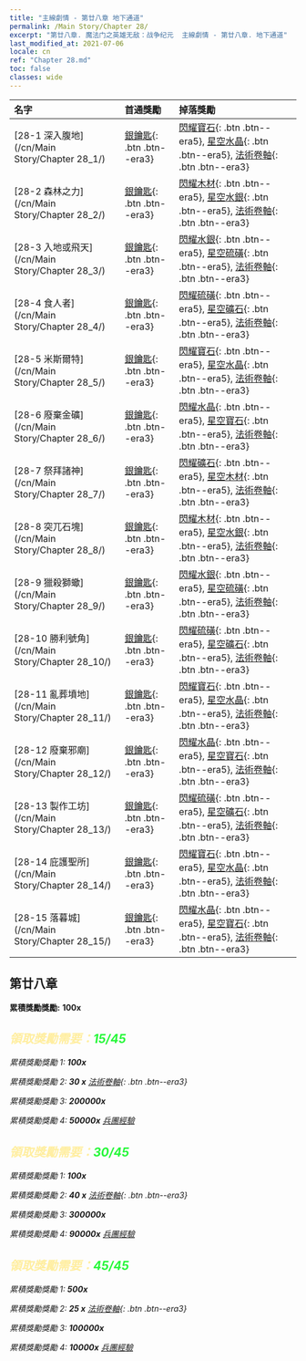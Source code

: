 ```yaml
---
title: "主線劇情 - 第廿八章 地下通道"
permalink: /Main Story/Chapter 28/
excerpt: "第廿八章. 魔法门之英雄无敌：战争纪元  主線劇情 - 第廿八章. 地下通道"
last_modified_at: 2021-07-06
locale: cn
ref: "Chapter 28.md"
toc: false
classes: wide
---
```


  | 名字 |  首通獎勵 | 掉落獎勵 |
  |:------------|:------------|:------------| 
  | [28-1 深入腹地](/cn/Main Story/Chapter 28_1/) | [銀鑰匙](/cn/Items/con_693/){: .btn .btn--era3} | [閃耀寶石](/cn/Items/mat_100/){: .btn .btn--era5}, [星空水晶](/cn/Items/mat_94/){: .btn .btn--era5}, [法術卷軸](/cn/Items/con_694/){: .btn .btn--era3} |
  | [28-2 森林之力](/cn/Main Story/Chapter 28_2/) | [銀鑰匙](/cn/Items/con_693/){: .btn .btn--era3} | [閃耀木材](/cn/Items/mat_97/){: .btn .btn--era5}, [星空水銀](/cn/Items/mat_91/){: .btn .btn--era5}, [法術卷軸](/cn/Items/con_694/){: .btn .btn--era3} |
  | [28-3 入地或飛天](/cn/Main Story/Chapter 28_3/) | [銀鑰匙](/cn/Items/con_693/){: .btn .btn--era3} | [閃耀水銀](/cn/Items/mat_98/){: .btn .btn--era5}, [星空硫磺](/cn/Items/mat_92/){: .btn .btn--era5}, [法術卷軸](/cn/Items/con_694/){: .btn .btn--era3} |
  | [28-4 食人者](/cn/Main Story/Chapter 28_4/) | [銀鑰匙](/cn/Items/con_693/){: .btn .btn--era3} | [閃耀硫磺](/cn/Items/mat_99/){: .btn .btn--era5}, [星空礦石](/cn/Items/mat_89/){: .btn .btn--era5}, [法術卷軸](/cn/Items/con_694/){: .btn .btn--era3} |
  | [28-5 米斯爾特](/cn/Main Story/Chapter 28_5/) | [銀鑰匙](/cn/Items/con_693/){: .btn .btn--era3} | [閃耀寶石](/cn/Items/mat_100/){: .btn .btn--era5}, [星空水晶](/cn/Items/mat_94/){: .btn .btn--era5}, [法術卷軸](/cn/Items/con_694/){: .btn .btn--era3} |
  | [28-6 廢棄金礦](/cn/Main Story/Chapter 28_6/) | [銀鑰匙](/cn/Items/con_693/){: .btn .btn--era3} | [閃耀水晶](/cn/Items/mat_101/){: .btn .btn--era5}, [星空寶石](/cn/Items/mat_93/){: .btn .btn--era5}, [法術卷軸](/cn/Items/con_694/){: .btn .btn--era3} |
  | [28-7 祭拜諸神](/cn/Main Story/Chapter 28_7/) | [銀鑰匙](/cn/Items/con_693/){: .btn .btn--era3} | [閃耀礦石](/cn/Items/mat_96/){: .btn .btn--era5}, [星空木材](/cn/Items/mat_90/){: .btn .btn--era5}, [法術卷軸](/cn/Items/con_694/){: .btn .btn--era3} |
  | [28-8 突兀石塊](/cn/Main Story/Chapter 28_8/) | [銀鑰匙](/cn/Items/con_693/){: .btn .btn--era3} | [閃耀木材](/cn/Items/mat_97/){: .btn .btn--era5}, [星空水銀](/cn/Items/mat_91/){: .btn .btn--era5}, [法術卷軸](/cn/Items/con_694/){: .btn .btn--era3} |
  | [28-9 獵殺獅蠍](/cn/Main Story/Chapter 28_9/) | [銀鑰匙](/cn/Items/con_693/){: .btn .btn--era3} | [閃耀水銀](/cn/Items/mat_98/){: .btn .btn--era5}, [星空硫磺](/cn/Items/mat_92/){: .btn .btn--era5}, [法術卷軸](/cn/Items/con_694/){: .btn .btn--era3} |
  | [28-10 勝利號角](/cn/Main Story/Chapter 28_10/) | [銀鑰匙](/cn/Items/con_693/){: .btn .btn--era3} | [閃耀硫磺](/cn/Items/mat_99/){: .btn .btn--era5}, [星空礦石](/cn/Items/mat_89/){: .btn .btn--era5}, [法術卷軸](/cn/Items/con_694/){: .btn .btn--era3} |
  | [28-11 亂葬墳地](/cn/Main Story/Chapter 28_11/) | [銀鑰匙](/cn/Items/con_693/){: .btn .btn--era3} | [閃耀寶石](/cn/Items/mat_100/){: .btn .btn--era5}, [星空水晶](/cn/Items/mat_94/){: .btn .btn--era5}, [法術卷軸](/cn/Items/con_694/){: .btn .btn--era3} |
  | [28-12 廢棄邪廟](/cn/Main Story/Chapter 28_12/) | [銀鑰匙](/cn/Items/con_693/){: .btn .btn--era3} | [閃耀水晶](/cn/Items/mat_101/){: .btn .btn--era5}, [星空寶石](/cn/Items/mat_93/){: .btn .btn--era5}, [法術卷軸](/cn/Items/con_694/){: .btn .btn--era3} |
  | [28-13 製作工坊](/cn/Main Story/Chapter 28_13/) | [銀鑰匙](/cn/Items/con_693/){: .btn .btn--era3} | [閃耀硫磺](/cn/Items/mat_99/){: .btn .btn--era5}, [星空礦石](/cn/Items/mat_89/){: .btn .btn--era5}, [法術卷軸](/cn/Items/con_694/){: .btn .btn--era3} |
  | [28-14 庇護聖所](/cn/Main Story/Chapter 28_14/) | [銀鑰匙](/cn/Items/con_693/){: .btn .btn--era3} | [閃耀寶石](/cn/Items/mat_100/){: .btn .btn--era5}, [星空水晶](/cn/Items/mat_94/){: .btn .btn--era5}, [法術卷軸](/cn/Items/con_694/){: .btn .btn--era3} |
  | [28-15 落暮城](/cn/Main Story/Chapter 28_15/) | [銀鑰匙](/cn/Items/con_693/){: .btn .btn--era3} | [閃耀水晶](/cn/Items/mat_101/){: .btn .btn--era5}, [星空寶石](/cn/Items/mat_93/){: .btn .btn--era5}, [法術卷軸](/cn/Items/con_694/){: .btn .btn--era3} |


##  第廿八章

 **累積獎勵獎勵:**  **100x** <i class="fas fa-gem"/>



## <span style="color: #ffeea0">   領取獎勵需要：</span><span style="color: #27f73a">15/45</span>

 累積獎勵獎勵 1:  **100x** <i class="fas fa-gem"/>

 累積獎勵獎勵 2: **30 x** [法術卷軸](/cn/Items/con_694/){: .btn .btn--era3}

 累積獎勵獎勵 3:  **200000x** <i class="fas fa-coins"/>

 累積獎勵獎勵 4:  **50000x** [兵團經驗](/cn/Items/con_902/)



## <span style="color: #ffeea0">   領取獎勵需要：</span><span style="color: #27f73a">30/45</span>

 累積獎勵獎勵 1:  **100x** <i class="fas fa-gem"/>

 累積獎勵獎勵 2: **40 x** [法術卷軸](/cn/Items/con_694/){: .btn .btn--era3}

 累積獎勵獎勵 3:  **300000x** <i class="fas fa-coins"/>

 累積獎勵獎勵 4:  **90000x** [兵團經驗](/cn/Items/con_902/)



## <span style="color: #ffeea0">   領取獎勵需要：</span><span style="color: #27f73a">45/45</span>

 累積獎勵獎勵 1:  **500x** <i class="fas fa-gem"/>

 累積獎勵獎勵 2: **25 x** [法術卷軸](/cn/Items/con_694/){: .btn .btn--era3}

 累積獎勵獎勵 3:  **100000x** <i class="fas fa-coins"/>

 累積獎勵獎勵 4:  **10000x** [兵團經驗](/cn/Items/con_902/)

